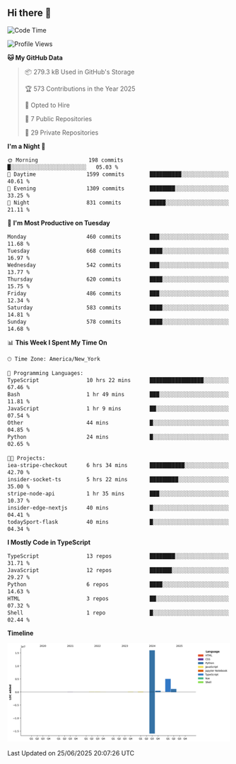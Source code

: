 ## Hi there 👋

<!--START_SECTION:waka-->
![Code Time](http://img.shields.io/badge/Code%20Time-357%20hrs%2012%20mins-blue)

![Profile Views](http://img.shields.io/badge/Profile%20Views-0-blue)

**🐱 My GitHub Data** 

> 📦 279.3 kB Used in GitHub's Storage 
 > 
> 🏆 573 Contributions in the Year 2025
 > 
> 💼 Opted to Hire
 > 
> 📜 7 Public Repositories 
 > 
> 🔑 29 Private Repositories 
 > 
**I'm a Night 🦉** 

```text
🌞 Morning                198 commits         █░░░░░░░░░░░░░░░░░░░░░░░░   05.03 % 
🌆 Daytime                1599 commits        ██████████░░░░░░░░░░░░░░░   40.61 % 
🌃 Evening                1309 commits        ████████░░░░░░░░░░░░░░░░░   33.25 % 
🌙 Night                  831 commits         █████░░░░░░░░░░░░░░░░░░░░   21.11 % 
```
📅 **I'm Most Productive on Tuesday** 

```text
Monday                   460 commits         ███░░░░░░░░░░░░░░░░░░░░░░   11.68 % 
Tuesday                  668 commits         ████░░░░░░░░░░░░░░░░░░░░░   16.97 % 
Wednesday                542 commits         ███░░░░░░░░░░░░░░░░░░░░░░   13.77 % 
Thursday                 620 commits         ████░░░░░░░░░░░░░░░░░░░░░   15.75 % 
Friday                   486 commits         ███░░░░░░░░░░░░░░░░░░░░░░   12.34 % 
Saturday                 583 commits         ████░░░░░░░░░░░░░░░░░░░░░   14.81 % 
Sunday                   578 commits         ████░░░░░░░░░░░░░░░░░░░░░   14.68 % 
```


📊 **This Week I Spent My Time On** 

```text
🕑︎ Time Zone: America/New_York

💬 Programming Languages: 
TypeScript               10 hrs 22 mins      █████████████████░░░░░░░░   67.46 % 
Bash                     1 hr 49 mins        ███░░░░░░░░░░░░░░░░░░░░░░   11.81 % 
JavaScript               1 hr 9 mins         ██░░░░░░░░░░░░░░░░░░░░░░░   07.54 % 
Other                    44 mins             █░░░░░░░░░░░░░░░░░░░░░░░░   04.85 % 
Python                   24 mins             █░░░░░░░░░░░░░░░░░░░░░░░░   02.65 % 

🐱‍💻 Projects: 
iea-stripe-checkout      6 hrs 34 mins       ███████████░░░░░░░░░░░░░░   42.70 % 
insider-socket-ts        5 hrs 22 mins       █████████░░░░░░░░░░░░░░░░   35.00 % 
stripe-node-api          1 hr 35 mins        ███░░░░░░░░░░░░░░░░░░░░░░   10.37 % 
insider-edge-nextjs      40 mins             █░░░░░░░░░░░░░░░░░░░░░░░░   04.41 % 
todaySport-flask         40 mins             █░░░░░░░░░░░░░░░░░░░░░░░░   04.34 % 
```

**I Mostly Code in TypeScript** 

```text
TypeScript               13 repos            ████████░░░░░░░░░░░░░░░░░   31.71 % 
JavaScript               12 repos            ███████░░░░░░░░░░░░░░░░░░   29.27 % 
Python                   6 repos             ████░░░░░░░░░░░░░░░░░░░░░   14.63 % 
HTML                     3 repos             ██░░░░░░░░░░░░░░░░░░░░░░░   07.32 % 
Shell                    1 repo              █░░░░░░░░░░░░░░░░░░░░░░░░   02.44 % 
```



**Timeline**

![Lines of Code chart](https://raw.githubusercontent.com/dikshithvishnu/dikshithvishnu/main/assets/bar_graph.png)


 Last Updated on 25/06/2025 20:07:26 UTC
<!--END_SECTION:waka-->
